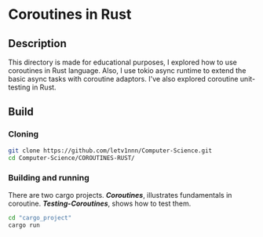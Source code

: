 # Coroutines in Rust

## Description
This directory is made for educational purposes, I explored how to use coroutines in Rust language. Also, I use tokio async runtime to extend the basic async tasks with coroutine adaptors. I've also explored coroutine unit-testing in Rust.

## Build

### Cloning
```bash
git clone https://github.com/letv1nnn/Computer-Science.git
cd Computer-Science/COROUTINES-RUST/
```

### Building and running
There are two cargo projects. ***Coroutines***, illustrates fundamentals in coroutine. ***Testing-Coroutines***, shows how to test them.
```bash
cd "cargo_project"
cargo run
```

